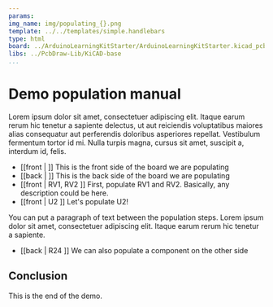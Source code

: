 ```yaml
---
params:
img_name: img/populating_{}.png
template: ../../templates/simple.handlebars
type: html
board: ../ArduinoLearningKitStarter/ArduinoLearningKitStarter.kicad_pcb
libs: ../PcbDraw-Lib/KiCAD-base
...
```


# Demo population manual

Lorem ipsum dolor sit amet, consectetuer adipiscing elit. Itaque earum rerum hic
tenetur a sapiente delectus, ut aut reiciendis voluptatibus maiores alias
consequatur aut perferendis doloribus asperiores repellat. Vestibulum fermentum
tortor id mi. Nulla turpis magna, cursus sit amet, suscipit a, interdum id,
felis.

- [[front | ]] This is the front side of the board we are populating
- [[back | ]] This is the back side of the board we are populating
- [[front | RV1, RV2 ]] First, populate RV1 and RV2. Basically, any description
  could be here.
- [[front | U2 ]] Let's populate U2!

You can put a paragraph of text between the population steps. Lorem ipsum dolor
sit amet, consectetuer adipiscing elit. Itaque earum rerum hic tenetur a
sapiente.

- [[back | R24 ]] We can also populate a component on the other side

## Conclusion

This is the end of the demo.